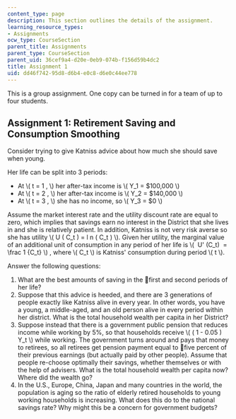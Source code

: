 ```yaml
---
content_type: page
description: This section outlines the details of the assignment.
learning_resource_types:
- Assignments
ocw_type: CourseSection
parent_title: Assignments
parent_type: CourseSection
parent_uid: 36cef9a4-d20e-0eb9-074b-f156d59b4dc2
title: Assignment 1
uid: dd46f742-95d8-d6b4-e0c8-d6e0c44ee778
---
```


This is a group assignment. One copy can be turned in for a team of up to four students.

Assignment 1: Retirement Saving and Consumption Smoothing
---------------------------------------------------------

Consider trying to give Katniss advice about how much she should save when young.

Her life can be split into 3 periods:

*   At \\( t = 1 , \\) her after-tax income is \\( Y\_1 = $100,000 \\)
*   At \\( t = 2 , \\) her after-tax income is \\( Y\_2 = $140,000 \\)
*   At \\( t = 3 , \\) she has no income, so \\( Y\_3 = $0 \\)

Assume the market interest rate and the utility discount rate are equal to zero, which implies that savings earn no interest in the District that she lives in and she is relatively patient. In addition, Katniss is not very risk averse so she has utility \\( U ( C\_t ) = l n ( C\_t ) \\). Given her utility, the marginal value of an additional unit of consumption in any period of her life is \\(  U' (C\_t)  =  \\frac 1 {C\_t} \\) , where \\( C\_t \\) is Katniss' consumption during period \\( t \\).

Answer the following questions:

1.  What are the best amounts of saving in the first and second periods of her life?
2.  Suppose that this advice is heeded, and there are 3 generations of people exactly like Katniss alive in every year. In other words, you have a young, a middle-aged, and an old person alive in every period within her district. What is the total household wealth per capita in her District?
3.  Suppose instead that there is a government public pension that reduces income while working by 5%, so that households receive \\( ( 1 - 0.05 ) Y\_t \\) while working. The government turns around and pays that money to retirees, so all retirees get pension payment equal to five percent of their previous earnings (but actually paid by other people). Assume that people re-choose optimally their savings, whether themselves or with the help of advisers. What is the total household wealth per capita now? Where did the wealth go?
4.  In the U.S., Europe, China, Japan and many countries in the world, the population is aging so the ratio of elderly retired households to young working households is increasing. What does this do to the national savings rate? Why might this be a concern for government budgets?